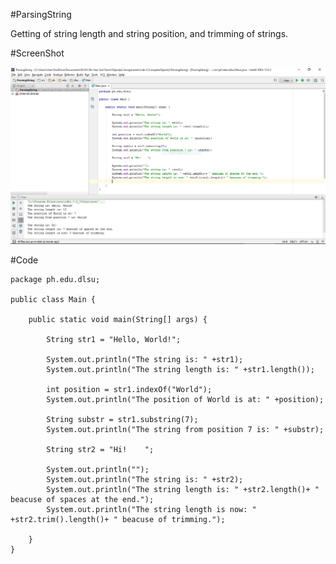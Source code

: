 #ParsingString

Getting of string length and string position, and trimming of strings.

#ScreenShot

![Parsing](StringParsing.PNG)

#Code

~~~
package ph.edu.dlsu;

public class Main {

    public static void main(String[] args) {

        String str1 = "Hello, World!";

        System.out.println("The string is: " +str1);
        System.out.println("The string length is: " +str1.length());

        int position = str1.indexOf("World");
        System.out.println("The position of World is at: " +position);

        String substr = str1.substring(7);
        System.out.println("The string from position 7 is: " +substr);

        String str2 = "Hi!    ";

        System.out.println("");
        System.out.println("The string is: " +str2);
        System.out.println("The string length is: " +str2.length()+ " beacuse of spaces at the end.");
        System.out.println("The string length is now: " +str2.trim().length()+ " beacuse of trimming.");

    }
}
~~~
